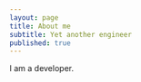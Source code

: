 ```yaml
---
layout: page
title: About me
subtitle: Yet another engineer
published: true
---
```


I am a developer.
